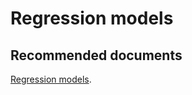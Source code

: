  <properties
	pageTitle="apply auto - in-built machine learning model - regression"
	description="apply auto - in-built machine learning model - regression"
	service="microsoft.PowerBIDedicated"
	resource="capacities"
	authors="pjfreitas"
	ms.author="pfreitas"	
	displayOrder="210"
	selfHelpType="generic"
	supportTopicIds="32633802"
	productPesIds="16334"
	cloudEnvironments="public, MoonCake, fairfax" 
	articleId="65161946-53ad-efad-d38f-ded1d9de1389"
/>

# Regression models

## **Recommended documents**

[Regression models](https://docs.microsoft.com/power-bi/service-machine-learning-automated#regression-models).<br>